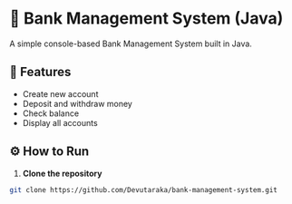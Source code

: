 # 📘 Bank Management System (Java)

A simple console-based Bank Management System built in Java.

## 🎯 Features
- Create new account
- Deposit and withdraw money
- Check balance
- Display all accounts

## ⚙️ How to Run
1. **Clone the repository**
```bash
git clone https://github.com/Devutaraka/bank-management-system.git
